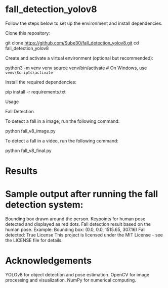 # fall_detection_yolov8

Follow the steps below to set up the environment and install dependencies.

Clone this repository:

git clone https://github.com/Sube30/fall_detection_yolov8.git
cd fall_detection_yolov8

Create and activate a virtual environment (optional but recommended):

python3 -m venv venv
source venv/bin/activate  # On Windows, use `venv\Scripts\activate`

Install the required dependencies:

pip install -r requirements.txt


Usage

Fall Detection

To detect a fall in a image, run the following command:

python fall_v8_image.py 

To detect a fall in a video, run the following command:

python fall_v8_final.py 


# Results
# Sample output after running the fall detection system:

Bounding box drawn around the person.
Keypoints for human pose detected and displayed as red dots.
Fall detection result based on the human pose.
Example:
Bounding box: (0.0, 0.0, 1515.65, 307.16)
Fall detected: True
License
This project is licensed under the MIT License - see the LICENSE file for details.

# Acknowledgements
YOLOv8 for object detection and pose estimation.
OpenCV for image processing and visualization.
NumPy for numerical computing.
